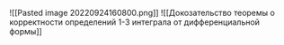 ![[Pasted image 20220924160800.png]]
![[Докозательство теоремы о корректности определений 1-3 интеграла от дифференциальной формы]]